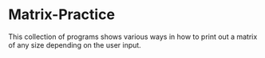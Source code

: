 # Matrix-Practice
This collection of programs shows various ways in how to print out a matrix of any size depending on the user input.
